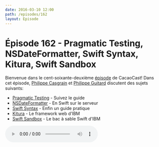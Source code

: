 ```yaml
---
date: 2016-03-10 12:00
path: /episodes/162
layout: Episode
---
```

# Épisode 162 - Pragmatic Testing, NSDateFormatter, Swift Syntax, Kitura, Swift Sandbox
<p>Bienvenue dans le cent-soixante-deuxième <a href="https://archive.org/download/cacaocast/cacaocast_162.mp3" title="CacaoCast Episode 162">épisode</a> de CacaoCast! Dans cet épisode, <a href="http://www.twitter.com/philippec" title="Philippe Casgrain sur Twitter">Philippe Casgrain</a> et <a href="http://www.twitter.com/philippeguitard" title="Philippe Guitard sur Twitter">Philippe Guitard</a> discutent des sujets suivants:</p>
<ul><li><a href="https://github.com/orta/pragmatic-testing" title="Pragmatic Testing">Pragmatic Testing</a> - Suivez le guide</li>
<li><a href="http://nsdateformatter.com" title="NSDateFormatter">NSDateFormatter</a> - En Swift sur le serveur</li>
<li><a href="http://fuckingswiftsyntax.com" title="Swift Syntax">Swift Syntax</a> - Enfin un guide pratique</li>
<li><a href="https://github.com/IBM-Swift/Kitura" title="Kitura">Kitura</a> - Le framework web d’IBM</li>
<li><a href="https://developer.ibm.com/swift/products/ibm-swift-sandbox/" title="Swift Sandbox">Swift Sandbox</a> - Le bac à sable Swift d'IBM</li>
</ul>
<p><audio controls><source src="https://archive.org/download/cacaocast/cacaocast_162.mp3" type="audio/mpeg"><source src="https://archive.org/download/cacaocast/cacaocast_162.mp3" type="audio/mp4">Votre navigateur ne supporte pas l'élément audio / Your browser does not support the audio element.</audio></p>
